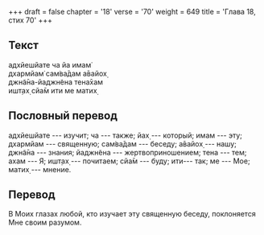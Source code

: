 +++
draft = false
chapter = '18'
verse = '70'
weight = 649
title = 'Глава 18, стих 70'
+++
## Текст

адхйешйате ча йа имам̇  
дхармйам̇ сам̇ва̄дам а̄вайох̣  
джн̃а̄на-йаджн̃ена тена̄хам  
ишт̣ах̣ сйа̄м ити ме матих̣

## Пословный перевод

адхйешйате --- изучит; ча --- также; йах̣ --- который; имам --- эту;
дхармйам --- священную; сам̇ва̄дам --- беседу; а̄вайох̣ --- нашу; джн̃а̄на ---
знания; йаджн̃ена --- жертвоприношением; тена --- тем; ахам --- Я; ишт̣ах̣
--- почитаем; сйа̄м --- буду; ити--- так; ме --- Мое; матих̣ --- мнение.

## Перевод

В Моих глазах любой, кто изучает эту священную беседу, поклоняется Мне
своим разумом.
